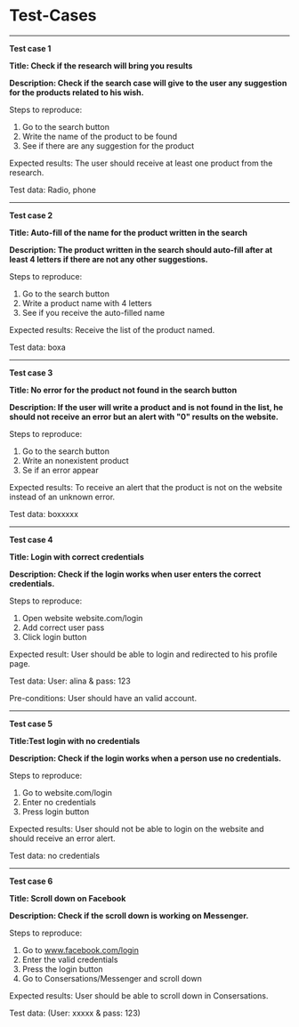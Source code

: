 # Test-Cases
----------------
**Test case 1**

**Title: Check if the research will bring you results**

**Description: Check if the search case will give to the user any suggestion for the products related to his wish.**

Steps to reproduce:
  1. Go to the search button
  2. Write the name of the product to be found
  3. See if there are any suggestion for the product

Expected results: The user should receive at least one product from the research.

Test data: Radio, phone

------------------

**Test case 2**

**Title: Auto-fill of the name for the product written in the search**

**Description: The product written in the search should auto-fill after at least 4 letters if there are not any other suggestions.**

Steps to reproduce:
  1. Go to the search button
  2. Write a product name with 4 letters
  3. See if you receive the auto-filled name

Expected results: Receive the list of the product named.

Test data: boxa

----------

**Test case 3**

**Title: No error for the product not found in the search button**

**Description: If the user will write a product and is not found in the list, he should not receive an error but an alert with "0" results on the website.**

Steps to reproduce:
  1. Go to the search button
  2. Write an nonexistent product
  3. Se if an error appear

Expected results: To receive an alert that the product is not on the website instead of an unknown error.

Test data: boxxxxx

-------------

**Test case 4**

**Title: Login with correct credentials**

**Description: Check if the login works when user enters the correct credentials.**

Steps to reproduce:
  1. Open website website.com/login
  2. Add correct user pass
  3. Click login button

Expected result: User should be able to login and redirected to his profile page.

Test data: User: alina & pass: 123

Pre-conditions: User should have an valid account.

--------------

**Test case 5**

**Title:Test login with no credentials**

**Description: Check if the login works when a person use no credentials.**

Steps to reproduce:
  1. Go to website.com/login
  2. Enter no credentials
  3. Press login button

Expected results: User should not be able to login on the website and should receive an error alert.

Test data: no credentials

-------------
**Test case 6**

**Title: Scroll down on Facebook**

**Description: Check if the scroll down is working on Messenger.**

Steps to reproduce:
  1. Go to www.facebook.com/login
  2. Enter the valid credentials
  3. Press the login button
  4. Go to Consersations/Messenger and scroll down

Expected results: User should be able to scroll down in Consersations.

Test data: (User: xxxxx & pass: 123)


